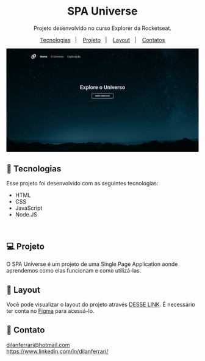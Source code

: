 <h1 align="center"> SPA Universe </h1>

<p align="center">
Projeto desenvolvido no curso Explorer da Rocketseat.
</p>

<p align="center">
  <a href="#-tecnologias">Tecnologias</a>&nbsp;&nbsp;&nbsp;|&nbsp;&nbsp;&nbsp;
  <a href="#-projeto">Projeto</a>&nbsp;&nbsp;&nbsp;|&nbsp;&nbsp;&nbsp;
  <a href="#-layout">Layout</a>&nbsp;&nbsp;&nbsp;|&nbsp;&nbsp;&nbsp;
  <a href="#-contato">Contatos</a>
</p>
<p align="center">
  <img alt="License" src="./img/preview.png">
</p>

## 🚀 Tecnologias

Esse projeto foi desenvolvido com as seguintes tecnologias:

- HTML
- CSS
- JavaScript
- Node.JS

<br/>

## 💻 Projeto


O SPA Universe é um projeto de uma Single Page Application aonde aprendemos como elas funcionam e como utilizá-las.
<br/>

## 🔖 Layout

Você pode visualizar o layout do projeto através [DESSE LINK](https://www.figma.com/file/Hd2eqUVajQsffeHtzBRirt/%5BDesafios-Explorer%5D-SPA-Universe-(Copy)?node-id=2%3A2). É necessário ter conta no [Figma](https://figma.com) para acessá-lo.
<br/>

## 📱 Contato

dilanferrari@hotmail.com  
<a>https://www.linkedin.com/in/dilanferrari/</a>